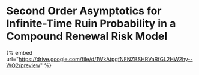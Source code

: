 # Second Order Asymptotics for Infinite-Time Ruin Probability in a Compound Renewal Risk Model

{% embed url="https://drive.google.com/file/d/1WkAtpgfNFNZBSHRVaRfGL2HW2hy--WO2/preview" %}
